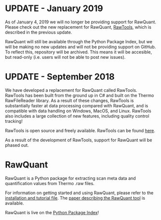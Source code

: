 # UPDATE - January 2019

As of January 4, 2019 we will no longer be providing support for RawQuant. Please check out the new replacement for RawQuant, [RawTools](https://github.com/kevinkovalchik/RawTools), which is described in the previous update.

RawQuant will still be available through the Python Package Index, but we will be making no new updates and will not be providing support on GitHub. To reflect this, repository will be archived. This means it will be accesible, but read-only (i.e. users will not be able to post new issues).

# UPDATE - September 2018

We have developed a replacement for RawQuant called RawTools. RawTools has been built from the ground up in C# and built on the Thermo RawFileReader library. As a result of these changes, RawTools is substantially faster at data processing compared with RawQuant, and is compatible with data handling on Windows, MacOS, and Linux. RawTools also includes a large collection of new features, including quality control tracking!

RawTools is open source and freely available. RawTools can be found [here](https://github.com/kevinkovalchik/RawTools).

As a result of the development of RawTools, support for RawQuant will be phased out.

# RawQuant

RawQuant is a Python package for extracting scan meta data and quantification values from Thermo .raw files.

For information on getting started and using RawQuant, please refer to the [installation and tutorial file](https://github.com/kevinkovalchik/RawQuant/blob/master/docs/RawQuant_Instructions_ver-May2018.md). The [paper describing the RawQuant tool](https://pubs.acs.org/doi/10.1021/acs.jproteome.8b00072) is available.

RawQuant is live on the [Python Package Index](https://pypi.python.org/pypi/RawQuant)!


 
